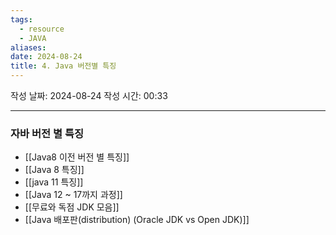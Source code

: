 ```yaml
---
tags:
  - resource
  - JAVA
aliases: 
date: 2024-08-24
title: 4. Java 버전별 특징
---
```


작성 날짜: 2024-08-24
작성 시간: 00:33


---

### 자바 버전 별 특징

- [[Java8 이전 버전 별 특징]]
- [[Java 8 특징]]
- [[java 11 특징]]
- [[Java 12 ~ 17까지 과정]]
- [[무료와 독점 JDK 모음]]
- [[Java 배포판(distribution) (Oracle JDK vs Open JDK)]]
